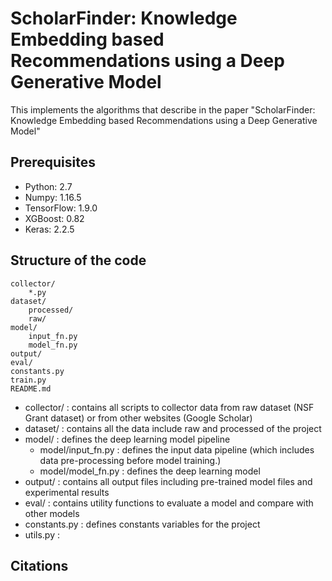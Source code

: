 # ScholarFinder: Knowledge Embedding based Recommendations using a Deep Generative Model
This implements the algorithms that describe in the paper "ScholarFinder: Knowledge Embedding based Recommendations using a Deep Generative Model"

## Prerequisites
- Python: 2.7
- Numpy: 1.16.5
- TensorFlow: 1.9.0
- XGBoost: 0.82
- Keras: 2.2.5

## Structure of the code
```
collector/
    *.py
dataset/
    processed/
    raw/
model/
    input_fn.py
    model_fn.py
output/
eval/
constants.py
train.py
README.md
```
- collector/ : contains all scripts to collector data from raw dataset (NSF Grant dataset) or from other websites (Google Scholar)
- dataset/ : contains all the data include raw and processed of the project
- model/ : defines the deep learning model pipeline 
    - model/input_fn.py : defines the input data pipeline (which includes data pre-processing before model training.)
    - model/model_fn.py : defines the deep learning model
- output/ : contains all output files including pre-trained model files and experimental results
- eval/ : contains utility functions to evaluate a model and compare with other models
- constants.py : defines constants variables for the project
- utils.py : 
## Citations